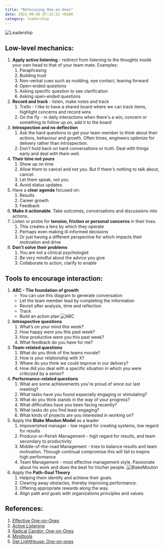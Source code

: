 ```yaml
---
title: "Refocusing One-on-Ones"
date: 2022-09-05 07:22:22 +0200
category: leadership
---
```


![Leadership](/images/head-shot.jpg)

## Low-level mechanics:

1. **Apply active listening** - redirect from listening to the thoughts inside your own head to that of your team mate.  Examples:
	1. Paraphrasing
	2. Building trust
	3. Non-verbal cues such as nodding, eye contact, leaning forward
	4. Open-ended questions
	5. Asking specific question to see clarification
	6. Asking open-ended questions
2. **Record and track** - listen, make notes and track
	1. Trello - I like to have a shared board where we can track items, highlight concerns and record wins
	2. On the fly - in daily interactions when there's a win, concern or something to follow up on, add it to the board
3. **Introspection and no deflection**
	1. Ask the hard questions to get your team member to think about their actions, behaviour and growth. Often times, engineers optimize for delivery rather than introspection.
	2. Don't hold back on hard conversations or truth. Deal with things early and deal with them well.
4. **Their time not yours**
	1. Show up on time
	2. Allow them to cancel and not you. But if there's nothing to talk about, cancel.
	3. Let them speak, not you
	4. Avoid status updates.
5. Have a **clear agenda** focused on:
	1. Results
	2. Career growth
	3. Feedback
6. **Make it actionable**. Take outcomes, conversations and discussions into actions.
7. Listen or probe for **tension, friction or personal concerns** in their lives.
	1. This creates a lens by which they operate
	2. Perhaps even making ill-informed decisions
	3. Or just having a different perspective for which impacts their motivation and drive
8. **Don't solve their problems**
	1. You are not a clinical psychologist
	2. Be very mindful about the advice you give
	3. Collaborate to action, clarify to enable

## Tools to encourage interaction:

1. **ABC - The foundation of growth**
	- You can use this diagram to generate conversation
	- Let the team member lead by completing the information
	- Revisit after analysis, time and reflection
	- Track
	- Build an action plan
    ![ABC](/images/one-on-one.png)
2. **Introspective questions**
	1.  What’s on your mind this week?
	2.  How happy were you this past week?
	3.  How productive were you this past week?
	4.  What feedback do you have for me?
3. **Team-related questions**
	1. What do you think of the teams morale?
	2. How is your relationship with X?
	3. Where do you think we could improve in our delivery?
	4. How did you deal with a specific situation in which you were criticized by a senior?
4. **Performance-related questions**
	1. What are some achievements you're proud of since our last meeting?
	2. What tasks have you found especially engaging or stimulating?
	3. What do you think stands in the way of your progress?
	4. What difficulties have you been facing recently?
	5. What tasks do you find least engaging?
	6. What kinds of projects are you interested in working on?
5. Apply the **Blake Mouton Model** as a leader
	1. Impoverished manager - low regard for creating systems, low regard for results
	2. Produce-or-Perish Management - high regard for results, and team secondary to productivity
	3. Middle-of-the-road Management - tries to balance results and team motivation. Through continual compromise this will fail to inspire high performance
	4. Team Management - most effective management style. Passionate about his work and does the best for his/her people.
    ![BlakeMouton](/images/blake-mouton.png)
4. Apply the **Path-Goal Theory**
	1. Helping them identify and achieve their goals.
	2. Clearing away obstacles, thereby improving performance.
	3. Offering appropriate rewards along the way.
    4. Align path and goals with organizations principles and values.

## References:
1. [Effective One-on-Ones](https://getlighthouse.com/blog/effective-one-on-one-meeting-tips/)
2. [Active Listening](https://www.thebalancecareers.com/active-listening-skills-with-examples-2059684)
3. [Radical Candor: One-on-Ones](https://www.radicalcandor.com/effective-one-on-ones/)
4. [Mindtools](https://www.mindtools.com/pages/article/great-one-on-one.htm)
5. [Get LightHouse: One-on-ones](https://getlighthouse.com/blog/effective-1-on-1-meetings/)
